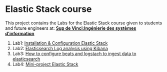 # Elastic Stack course

This project contains the Labs for the Elastic Stack course given to students and future engineers at: [**Sup de Vinci:Ingénierie des systèmes d'information**](https://www.supdevinci.fr/)


1. Lab1: [Installation & Configuration Elastic Stack](docs/lab1.md)
2. Lab2: [Elasticsearch Log analysis using Kibana](docs/lab2.md)
3. Lab3: [How to configure beats and logstach to ingest data to elasticsearch](docs/lab3.md)
4. Lab4: [Mini-project Elastic Stack](docs/lab4.md)